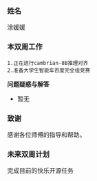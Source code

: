 ### 姓名

涂媛媛

### 本双周工作
    1.正在进行cambrian-8B推理对齐
    2.准备大学生智能车百度完全组竞赛


 **问题疑惑与解答**

   - 暂无
### 致谢
感谢各位师傅的指导和帮助。

### 未来双周计划
   完成目前的快乐开源任务